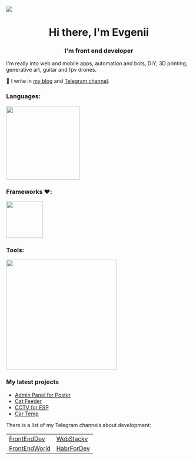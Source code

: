 ![](https://komarev.com/ghpvc/?username=jemsgit&color=green)
<h1 align="center">Hi there, I'm Evgenii</h1>
<h3 align="center">I'm front end developer</h3>

I'm really into web and mobile apps, automation and bots, DIY, 3D printing, generative art, guitar and fpv drones. 

📝 I write in [my blog](https://jem-space.ru) and [Telegram channel](https://t.me/five_a_m).

### Languages:
<img src='https://skillicons.dev/icons?i=js,ts,html,css,nodejs,py' width='200' />

### Frameworks ❤️:
<img src='https://skillicons.dev/icons?i=react,jest,arduino' width='100' />

### Tools:
<img src='https://skillicons.dev/icons?i=linux,bash,raspberrypi,vscode,webpack,gulp,jenkins,git,docker' width='300' />

### My latest projects

- [Admin Panel for Poster](https://github.com/jemsgit/poster-admin) 
- [Cat Feeder](https://github.com/jemsgit/CatFeeder2)
- [CCTV for ESP](https://github.com/jemsgit/espCCTV)
- [Car Temp](https://github.com/jemsgit/CarTemp)

There is a list of my Telegram channels about development:
<table>
  <tr>
    <td>
      <a href='https://t.me/front_end_dev'>FrontEndDev</a>
    </td>
    <td>
      <a href='https://t.me/web_stack'>WebStackv</a>
    </td>
  </tr>
  <tr>
    <td>
      <a href='https://t.me/front_end_first'>FrontEndWorld</a>
    </td>
    <td>
      <a href='https://t.me/habr_for_dev'>HabrForDev</a>
    </td>
  </tr>
</table>
